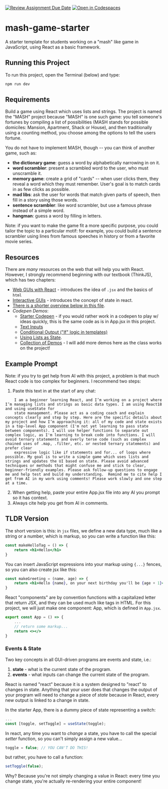 [![Review Assignment Due Date](https://classroom.github.com/assets/deadline-readme-button-22041afd0340ce965d47ae6ef1cefeee28c7c493a6346c4f15d667ab976d596c.svg)](https://classroom.github.com/a/CPaVbk1_)
[![Open in Codespaces](https://classroom.github.com/assets/launch-codespace-2972f46106e565e64193e422d61a12cf1da4916b45550586e14ef0a7c637dd04.svg)](https://classroom.github.com/open-in-codespaces?assignment_repo_id=17551570)
# mash-game-starter

A starter template for students working on a "mash" like game in JavaScript, using React as a basic framework.

## Running this Project
To run this project, open the Terminal (below) and type:

```sh
npm run dev
```

## Requirements

Build a game using React which uses lists and strings. The project is named the "MASH" project because "MASH" is one such game: you tell someone's fortunes by compiling a list of possibilities (MASH stands for possible domiciles: Mansion, Apartment, Shack or House), and then traditionally using a counting method, you choose among the options to tell the users fortune.

You do not have to implement MASH, though -- you can think of another game, such as:

- **the dictionary game**: guess a word by alphabetically narrowing in on it.
- **word scrambler**: present a scrambled word to the user, who must unscramble it.
- **memory game**: create a grid of "cards" -- when user clicks them, they reveal a word
  which they must remember. User's goal is to match cards in as few clicks as possible.
- **mad libs**: ask the user for words that match given parts of speech, then fill in a story
  using those words.  
- **sentence scrambler**: like word scrambler, but use a famous phrase instead of a simple word.
- **hangman**: guess a word by filling in letters.

Note: if you want to make the game fit a more specific purpose, you could tailor the topic to a particular motif: for example, you could build a sentence scrambler using lines from famous speeches in history or from a favorite movie series.

## Resources

There are *many* resources on the web that will help you with React. However, I strongly recommend beginning with our textbook (ThinkJS), which has two chapters:

- [Web GUIs with React](https://thinkle-iacs.github.io/think-js/gui.html) - introduces the idea of `.jsx` and the basics of `html`
- [Interactive GUIs](https://thinkle-iacs.github.io/think-js/react-interaction.html) - introduces the concept of state in react.
- [There is a shorter overview below in this file](#tldr-version).
- *Codepen Demos*:
    - [Starter Codepen](https://codepen.io/thinkle-iacs/pen/YPKGvPo?editors=0010) - if you would rather work in a codepen to play w/ ideas quickly, this is the same code
    as is in App.jsx in this project.
    - [Text Inputs](https://codepen.io/thinkle-iacs/pen/xbKEzGy?editors=0010)
    - [Conditional Output ("If" logic in templates)](https://codepen.io/thinkle-iacs/pen/bNbwKwg?editors=0010)
    - [Using Lists as State](https://codepen.io/thinkle-iacs/pen/azomKwX?editors=0010).
    - [Collection of Demos](https://codepen.io/collection/QbLrJg) - I will add more demos here as the class works on the project!

## Example Prompt

Note: if you try to get help from AI with this project, a problem is that much React code is too complex for beginners. I recommend two steps:


1. Paste this text in at the start of any chat:
```text
	I am a beginner learning React, and I’m working on a project where I’m managing lists and strings as basic data types. I am using React18 and using useState for
    state management. Please act as a coding coach and explain concepts clearly and step by step. Here are the specific details about my project and how I’m approaching it: all of my code and state exists in a top-level App component (I'm not yet learning to pass state between components). I will use helper functions to separate out complex logic, as I'm learning to break code into functions. I will avoid ternary statements and overly terse code (such as complex chained uses of .map, .filter, etc. or nested ternary statements) and prefer clear 
    expressive logic like if statements and for... of loops where possible. My goal is to write a simple game which uses lists and strings and updates the UI based on state. Please avoid advanced techniques or methods that might confuse me and stick to clear, beginner-friendly examples. Please ask follow-up questions to engage me and help test and build my understanding.  Remind me to cite help I get from AI in my work using comments! Please work slowly and one step at a time.
```
2. When getting help, paste your entire App.jsx file into any AI you prompt so it has context.
3. Always cite help you get from AI in comments.

## TLDR Version

The short version is this: in `jsx` files, we define a new data type, much like a string or a number, which is markup, so you can
write a function like this:

```jsx
const makeHelloTag = () => {
    return <h1>Hello</h1>
}
```

You can insert JavaScript expressions into your markup using `{...}` fences, so you can also create jsx like this:

```jsx
const makeGreeting = (name, age) => {
    return <h1>Hello {name}, on your next birthday you'll be {age + 1}</h1>
}
```

React "components" are by convention functions with a capitalized letter that return JSX, and they can be used much like
tags in HTML. For this project, we will just make one component: App, which is defined in `App.jsx`.

```jsx
export const App = () => {
    ...
    // return some markup...
    return <></>
}
```

### Events & State

Two key concepts in all GUI-driven programs are events and state, i.e.:

1. **state** - what is the current state of the program.
2. **events** - what inputs can change the current state of the program.

React is named "react" because it is a system designed to "react" to changes
in state. Anything that your user does that changes the output of your program
will need to change a piece of *state* because in React, every new output is
linked to a change in state.

In the starter App, there is a dummy piece of state representing a switch:

```jsx
...
const [toggle, setToggle] = useState(toggle);
```

In react, any time you want to *change* a state, you have to call the special
*setter* function, so you can't simply assign a new value...

```jsx
toggle = false; // YOU CAN'T DO THIS!
```

but rather, you have to call a function:

```jsx
setToggle(false);
```

Why? Because you're not simply changing a value in React: every time you change state,
you're actually re-rendering your entire component!



